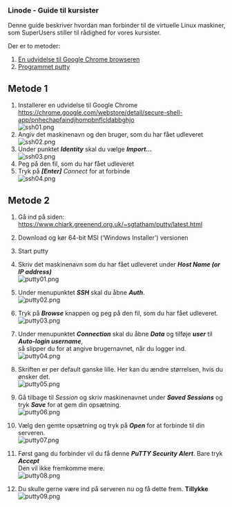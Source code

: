 ### Linode - Guide til kursister

Denne guide beskriver hvordan man forbinder til de virtuelle
Linux maskiner, som SuperUsers stiller til rådighed for vores kursister.

Der er to metoder:
1. [En udvidelse til Google Chrome browseren](#metode-1)
2. [Programmet putty](#metode-2)

## Metode 1

1. Installerer en udvidelse til Google Chrome https://chrome.google.com/webstore/detail/secure-shell-app/pnhechapfaindjhompbnflcldabbghjo  
![ssh01.png][ssh01]
2. Angiv det maskinenavn og den bruger, som du har fået udleveret  
![ssh02.png][ssh02]
3. Under punktet ***Identity*** skal du vælge ***Import...***  
![ssh03.png][ssh03]
4. Peg på den fil, som du har fået udleveret  
5. Tryk på ***[Enter]*** *Connect* for at forbinde  
![ssh04.png][ssh04]


## Metode 2

1. Gå ind på siden: https://www.chiark.greenend.org.uk/~sgtatham/putty/latest.html
2. Download og kør 64-bit MSI (‘Windows Installer’) versionen
3. Start putty
4. Skriv det maskinenavn som du har fået udleveret under ***Host Name (or IP address)***  
![putty01.png][putty01]  

5. Under menupunktet ***SSH*** skal du åbne ***Auth***.  
![putty02.png][putty02]

6. Tryk på ***Browse*** knappen og peg på den fil, som du har fået udleveret.  
![putty03.png][putty03]

7. Under menupunktet ***Connection*** skal du åbne ***Data*** og tilføje ***user*** til ***Auto-login username***,  
så slipper du for at angive brugernavnet, når du logger ind.  
![putty04.png][putty04]

8. Skriften er per default ganske lille. Her kan du ændre størrelsen, hvis du ønsker det.  
![putty05.png][putty05]

9. Gå tilbage til *Session* og skriv maskinenavnet under ***Saved Sessions*** og tryk ***Save*** for at gem din opsætning.  
![putty06.png][putty06]

10. Vælg den gemte opsætning og tryk på ***Open*** for at forbinde til din serveren.  
![putty07.png][putty07]

11. Først gang du forbinder vil du få denne ***PuTTY Security Alert***. Bare tryk ***Accept***  
Den vil ikke fremkomme mere.  
![putty08.png][putty08]

12. Du skulle gerne være ind på serveren nu og få dette frem. **Tillykke**  
![putty09.png][putty09]

[putty01]: figures/putty01.png 
[putty02]: figures/putty02.png 
[putty03]: figures/putty03.png 
[putty04]: figures/putty04.png 
[putty05]: figures/putty05.png 
[putty06]: figures/putty06.png 
[putty07]: figures/putty07.png 
[putty08]: figures/putty08.png 
[putty09]: figures/putty09.png 
[ssh01]: figures/secure_shell_app01.png 
[ssh02]: figures/secure_shell_app02.png 
[ssh03]: figures/secure_shell_app03.png 
[ssh04]: figures/secure_shell_app04.png 




